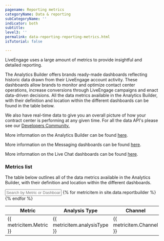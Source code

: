 ```yaml
---
pagename: Reporting metrics
categoryName: Data & reporting
subCategoryName: ''
indicator: both
subtitle:
level3: ''
permalink: data-reporting-reporting-metrics.html
isTutorial: false

---
```

LiveEngage uses a large amount of metrics to provide insightful and detailed reporting.

The Analytics Builder offers brands ready-made dashboards reflecting historic data drawn from their LiveEngage account activity. These dashboards allow brands to monitor and optimize contact center operations, increase conversions through LiveEngage campaigns and enact data-driven decisions. All the data metrics available in the Analytics Builder, with their definition and location within the different dashboards can be found in the table below.

We also have real-time data to give you an overall picture of how your contract center is performing at any given time. For all the data API's please see our [Developers Community.](https://developers.liveperson.com/essential-resources-api-data-metrics.html)

More information on the Analytics Builder can be found [here](data-reporting-report-builder-report-builder-overview.html).

More information on the Messaging dashboards can be found [here](data-reporting-messaging-messaging-dashboards-performance-dashboard-for-messaging.html).

More information on the Live Chat dashboards can be found [here](https://knowledge.liveperson.com/data-reporting-live-chat-chat-dashboards-agent-activity-dashboard.html).

### Metrics list

The table below outlines all of the data metrics available in the Analytics Builder, with their definition and location within the different dashboards.

<div id="metrics">
<input id="metricsSearch" placeholder="Search by Metric or Dashboard" />
<table class="metricstable" id="datametricstable">
  <thead>
    <tr>
      <th>Metric</th>
      <th class="analysis">Analysis Type</th>
      <th class="channel">Channel</th>
      <th class="description">Description</th>
      <th class="dashboard">Dashboard</th>
      <th class="filtered">Filtered By</th>
      <th class="formula">Formula (Optional)</th>
    </tr>
  </thead>
  <tbody class="list">
  {% for metricitem in site.data.reportbuilder %}
    <tr>
      <td class="metric">{{ metricitem.Metric }}</td>
      <td class="analysis">{{ metricitem.analysisType }}</td>
      <td class="channel">{{ metricitem.Channel }}</td>
      <td class="description">{{ metricitem.Description }}</td>
      <td class="dashboard">{{ metricitem.Dashboard }}</td>
      <td class="filtered">{{ metricitem.filteredBy }}</td>
      <td class="formula">{{ metricitem.formulaOptional }}</td>
    </tr>
  {% endfor %}
</tbody>
</table>
</div>
